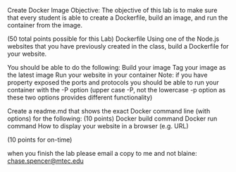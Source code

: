 Create Docker Image
Objective:
The objective of this lab is to make sure that every student is able to create a Dockerfile, build an image, and run the container from the image.

(50 total points possible for this Lab)
Dockerfile
Using one of the Node.js websites that you have previously created in the class, build a Dockerfile for your website.   

You should be able to do the following:
Build your image
Tag your image as the latest image
Run your website in your container 
Note: if you have property exposed the ports and protocols you should be able to run your container with the -P option (upper case -P, not the lowercase -p option as these two options provides different functionality)

<!-- Your Dockerfile should contain the following elements: (30 points) -->
<!-- Metadata that defines the following keys with the proper values 
maintainer: name or web alias 
description: a brief description of your project
cohort: your cohort number
animal: The animal that was chosen on the first day of the module. -->
<!-- Proper use of the EXPOSE property that describes the ports and protocols that the image will use. -->
<!-- Your image should only copy the needed files for your application.  Ensure that you don’t copy over extra files (i.e. like the Dockerfile itself). -->

Create a readme.md that shows the exact Docker command line (with options) for the following:  (10 points)
Docker build command
Docker run command
How to display your website in a browser (e.g. URL)

(10 points for on-time)

when you finish the lab please email a copy to me and not blaine: chase.spencer@mtec.edu
